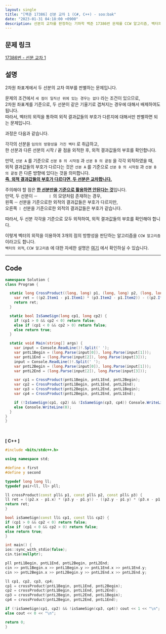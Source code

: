 ```yaml
---
layout: single
title: "[백준 17386] 선분 교차 1 (C#, C++) - soo:bak"
date: "2023-01-31 04:18:00 +0900"
description: 선분의 교차를 판정하는 기하학 백준 17386번 문제를 CCW 알고리즘, 벡터의 외적 등을 활용하여 C# 과 C++ 로 풀이 및 해설
---
```


## 문제 링크
  [17386번 - 선분 교차 1](https://www.acmicpc.net/problem/17386)

## 설명
  2차원 좌표계에서 두 선분의 교차 여부를 판별하는 문제입니다.

  문제의 조건에서 `세 점이 일직선 위에 있는 경우는 없다` 라는 조건이 있으므로, <br>
  2차원 좌표계를 기준으로, 두 선분이 같은 기울기로 겹쳐지는 경우에 대해서 배제하여도 됩니다.<br>
  따라서, 벡터의 외적을 통하여 외적 결과값들의 부호가 다른지에 대해서만 판별하면 되는 문제입니다.

  과정은 다음과 같습니다.

  각각의 선분을 `임의의 방향성을 가진 벡터` 로 취급하고, <br>
  한 선분과 다른 선분의 시작 / 끝 점을 외적한 후, 외적 결과값들의 부호를 확인합니다.

  만약, `선분 A` 를 기준으로 `선분 B 의 시작점` 과 `선분 B 의 끝점` 을 각각 외적하였을 때, <br>
  외적 결과값들의 부호가 다르다는 것은 `선분 A` 를 기준으로 `선분 B 의 시작점` 과 `선분 B 의 끝점` 은 다른 방향에 있다는 것을 의미합니다.<br>
  <u><b>즉, 외적 결과값들의 부호가 다르다면, 두 선분은 교차합니다.</b></u>

  주의해야 할 점은 <b><u>한 선분만을 기준으로 활용하면 안된다는 것</u></b>입니다.<br>
  만약, 두 선분이 `ㅡ     ㅣ` 의 모양처럼 존재하는 경우, <br>
  왼쪽 `ㅡ` 선분을 기준으로한 외적의 결과값들은 부호가 다르지만, <Br>
  오른쪽 `ㅣ` 선분을 기준으로한 외적의 결과값들은 부호가 같습니다.

  따라서, 두 선분 각각을 기준으로 모두 외적하여, 외적 결과값들의 부호를 확인해야 합니다.

  이렇게 벡터의 외적을 이용하여 3개의 점의 방향성을 판단하는 알고리즘을 `CCW 알고리즘` 이라고도 합니다.<br>
  `벡터의 외적`, `CCW 알고리즘` 에 대한 자세한 설명은 [여기](https://soo-bak.github.io/algorithm/theory) 에서 확인하실 수 있습니다.

- - -

## Code
  ```c#
namespace Solution {
  class Program {

    static long CrossProduct((long, long) p1, (long, long) p2, (long, long) p3) {
      var ret = ((p2.Item1 - p1.Item1) * (p3.Item2 - p1.Item2)) - ((p2.Item2 - p1.Item2) * (p3.Item1 - p1.Item1));
      return ret;
    }

    static bool IsSameSign(long cp1, long cp2) {
      if (cp1 > 0 && cp2 < 0) return false;
      else if (cp1 < 0 && cp2 > 0) return false;
      else return true;
    }

    static void Main(string[] args) {
      var input = Console.ReadLine()!.Split(' ');
      var pntL1Begin = (long.Parse(input[0]), long.Parse(input[1]));
      var pntL1End = (long.Parse(input[2]), long.Parse(input[3]));
      input = Console.ReadLine()!.Split(' ');
      var pntL2Begin = (long.Parse(input[0]), long.Parse(input[1]));
      var pntL2End = (long.Parse(input[2]), long.Parse(input[3]));

      var cp1 = CrossProduct(pntL1Begin, pntL1End, pntL2Begin);
      var cp2 = CrossProduct(pntL1Begin, pntL1End, pntL2End);
      var cp3 = CrossProduct(pntL2Begin, pntL2End, pntL1Begin);
      var cp4 = CrossProduct(pntL2Begin, pntL2End, pntL1End);

      if (!IsSameSign(cp1, cp2) && !IsSameSign(cp3, cp4)) Console.WriteLine(1);
      else Console.WriteLine(0);
    }
  }
}
  ```
<br><br>
<b>[ C++ ] </b>
<br>

  ```c++
#include <bits/stdc++.h>

using namespace std;

#define x first
#define y second

typedef long long ll;
typedef pair<ll, ll> pll;

ll crossProduct(const pll& p1, const pll& p2, const pll& p3) {
  ll ret = ((p2.x - p1.x) * (p3.y - p1.y)) - ((p2.y - p1.y) * (p3.x - p1.x));
  return ret;
}

bool isSameSign(const ll& cp1, const ll& cp2) {
  if (cp1 > 0 && cp2 < 0) return false;
  else if (cp1 < 0 && cp2 > 0) return false;
  else return true;
}

int main() {
  ios::sync_with_stdio(false);
  cin.tie(nullptr);

  pll pntL1Begin, pntL1End, pntL2Begin, pntL2End;
  cin >> pntL1Begin.x >> pntL1Begin.y >> pntL1End.x >> pntL1End.y;
  cin >> pntL2Begin.x >> pntL2Begin.y >> pntL2End.x >> pntL2End.y;

  ll cp1, cp2, cp3, cp4;
  cp1 = crossProduct(pntL1Begin, pntL1End, pntL2Begin);
  cp2 = crossProduct(pntL1Begin, pntL1End, pntL2End);
  cp3 = crossProduct(pntL2Begin, pntL2End, pntL1Begin);
  cp4 = crossProduct(pntL2Begin, pntL2End, pntL1End);

  if (!isSameSign(cp1, cp2) && !isSameSign(cp3, cp4)) cout << 1 << "\n";
  else cout << 0 << "\n";

  return 0;
}
  ```
